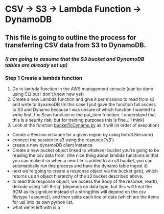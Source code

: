 # CSV -> S3 -> Lambda Function -> DynamoDB

## This file is going to outline the process for transferring CSV data from S3 to DynamoDB.
### *(I am going to assume that the S3 bucket and DynamoDB tables are already set up)*

### **Step 1 Create a lambda function** 
 1. Go to lambda function in the AWS management console (can be done using CLI but I don't know how yet)
 2. Create a new Lambda function and give it permissions to read from s3 and write to dynamoDB (In this case I jsut gave the function full access to S3 and Dynamo because I was unsure of which function I wanted to write first, the Scan function or the put_item function. I understand that this is a seurity risk, but for training purposes this is fine... I think)
 3. Look at the function [bucketToDynamo.py](bucketToDynamo.py) as it will (in order of execution)
  - Create a Session instance for a given region by using boto3.Session() 
  - connect the session to s3 using the resource('s3')
  - create a new dynamoDB client instance 
  - Create a new bucket object linked to whatever bucket you're going to be reading the csv data from. (the nice thing about lambda functions is that you can make it so when a new file is added to an s3 bucket, you can automatically run this process and have the dynamo table ingest it)
  - next we're going to create a response object via the bucket.get(), which returns us an object hierarchy of the s3 bucket described above.
  - to read this response object, we access the Body of the resonse, read(), decode using 'utf-8-sig' (depends on data type, but this will treat the BOM as its signiture instead of a string(this will depend on the csv filetype I assume)), and then splits each line of data (which are the items for us) into its own python list.
  - what we're left with is a 

